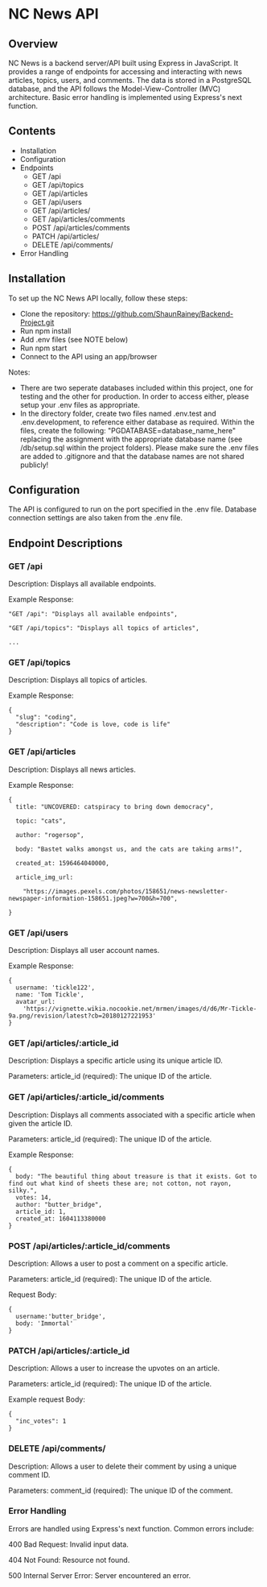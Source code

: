 # NC News API

## Overview

NC News is a backend server/API built using Express in JavaScript. It provides a range of endpoints for accessing and interacting with news articles, topics, users, and comments. The data is stored in a PostgreSQL database, and the API follows the Model-View-Controller (MVC) architecture. Basic error handling is implemented using Express's next function.

## Contents

* Installation
* Configuration
* Endpoints
  - GET /api
  - GET /api/topics
  - GET /api/articles
  - GET /api/users
  - GET /api/articles/
  - GET /api/articles/comments
  - POST /api/articles/comments
  - PATCH /api/articles/
  - DELETE /api/comments/
* Error Handling


## Installation

To set up the NC News API locally, follow these steps:

* Clone the repository: https://github.com/ShaunRainey/Backend-Project.git
* Run npm install
* Add .env files (see NOTE below)
* Run npm start 
* Connect to the API using an app/browser

Notes:
* There are two seperate databases included within this project, one for testing and the other for production. In order to access either, please setup your .env files as appropriate.
* In the directory folder, create two files named .env.test and .env.development, to reference either database as required. Within the files, create the following: "PGDATABASE=database_name_here" replacing the assignment with the appropriate database name (see /db/setup.sql within the project folders). Please make sure the .env files are added to .gitignore and that the database names are not shared publicly!

## Configuration

The API is configured to run on the port specified in the .env file. Database connection settings are also taken from the .env file.

## Endpoint Descriptions
### GET /api
Description: Displays all available endpoints.

Example Response:

    "GET /api": "Displays all available endpoints",
    
    "GET /api/topics": "Displays all topics of articles",
    
    ...


### GET /api/topics

Description: Displays all topics of articles.

Example Response:

    {
      "slug": "coding",
      "description": "Code is love, code is life"
    }

### GET /api/articles

Description: Displays all news articles.

Example Response:

    {
      title: "UNCOVERED: catspiracy to bring down democracy",
      
      topic: "cats",
      
      author: "rogersop",
      
      body: "Bastet walks amongst us, and the cats are taking arms!",
      
      created_at: 1596464040000,
      
      article_img_url:
      
        "https://images.pexels.com/photos/158651/news-newsletter-newspaper-information-158651.jpeg?w=700&h=700",
        
    }

### GET /api/users

Description: Displays all user account names.

Example Response:

    {
      username: 'tickle122',
      name: 'Tom Tickle',
      avatar_url:
        'https://vignette.wikia.nocookie.net/mrmen/images/d/d6/Mr-Tickle-9a.png/revision/latest?cb=20180127221953'
    }


### GET /api/articles/:article_id

Description: Displays a specific article using its unique article ID.

Parameters:
article_id (required): The unique ID of the article.

### GET /api/articles/:article_id/comments

Description: Displays all comments associated with a specific article when given the article ID.

Parameters:
article_id (required): The unique ID of the article.

Example Response:

    {
      body: "The beautiful thing about treasure is that it exists. Got to find out what kind of sheets these are; not cotton, not rayon, silky.",
      votes: 14,
      author: "butter_bridge",
      article_id: 1,
      created_at: 1604113380000
    }

### POST /api/articles/:article_id/comments

Description: Allows a user to post a comment on a specific article.

Parameters:
article_id (required): The unique ID of the article.

Request Body:

    {
      username:'butter_bridge',
      body: 'Immortal'
    }

### PATCH /api/articles/:article_id

Description: Allows a user to increase the upvotes on an article.

Parameters:
article_id (required): The unique ID of the article.

Example request Body:

    {
      "inc_votes": 1
    }

### DELETE /api/comments/
Description: Allows a user to delete their comment by using a unique comment ID.

Parameters:
comment_id (required): The unique ID of the comment.

### Error Handling
Errors are handled using Express's next function. Common errors include:

400 Bad Request: Invalid input data.

404 Not Found: Resource not found.

500 Internal Server Error: Server encountered an error.
